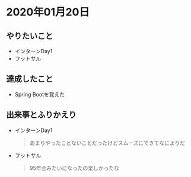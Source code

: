# 2020年01月20日

## やりたいこと

- インターンDay1
- フットサル

## 達成したこと

- Spring Bootを覚えた

## 出来事とふりかえり

- インターンDay1
  > あまりやったことないことだったけどスムーズにできてなによりだ
- フットサル
  > 95年会みたいになったの楽しかったな
